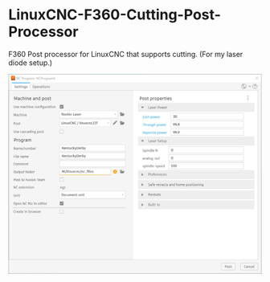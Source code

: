 # LinuxCNC-F360-Cutting-Post-Processor
F360 Post processor for LinuxCNC that supports cutting. (For my laser diode setup.)

![title](https://raw.githubusercontent.com/JTrantow/LinuxCNC-F360-Cutting-Post-Processor/main/PNGs/PPCapture.PNG)
